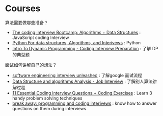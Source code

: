 # Courses 

算法需要做哪些准备？
 
* [The coding interview Bootcamp: Algorithms + Data Structures](https://www.udemy.com/coding-interview-bootcamp-algorithms-and-data-structure/) : JavaScript coding Interview
* [Python For data structures, Algorithms, and Interivews](https://www.udemy.com/python-for-data-structures-algorithms-and-interviews/) : Python 
* [Intro To Dynamic Programming - Coding Interview Preparation](https://www.udemy.com/dynamic-programming/) : 了解 DP的典型题


面试如何讲解自己的想法？

* [software engineering interview unleashed](https://www.udemy.com/software-engineer-interview-unleashed/) : 了解google 面试流程 
* [Data Structure and algorithms Analysis - Job Interview](https://www.udemy.com/data-structure-and-algorithms-analysis/) : 了解别人算法讲解过程
* [11 Essential Coding Interview Questions + Coding Exercises](https://www.udemy.com/11-essential-coding-interview-questions/) : Learn 3 handy problem solving techniques
* [break away: programming and coding interivews](https://www.udemy.com/break-away-coding-interviews-1/) : know how to answer questions on them during interviews
